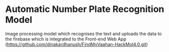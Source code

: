<h1>Automatic Number Plate Recognition Model </h1>

Image processing model which recognises the text and uploads the data to the firebase which is integrated to the Front-end Web App
<br/>
(https://github.com/dinakardhanush/FindMyVaahan-HackMol4.0.git)
